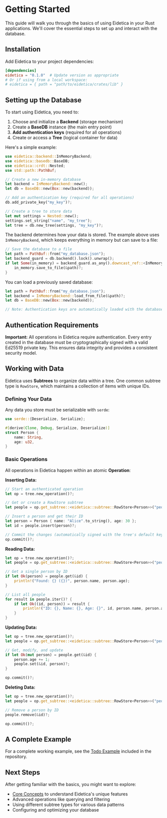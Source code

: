 # Getting Started

This guide will walk you through the basics of using Eidetica in your Rust applications. We'll cover the essential steps to set up and interact with the database.

## Installation

<!-- TODO: Add proper installation instructions once published -->

Add Eidetica to your project dependencies:

```toml
[dependencies]
eidetica = "0.1.0"  # Update version as appropriate
# Or if using from a local workspace:
# eidetica = { path = "path/to/eidetica/crates/lib" }
```

## Setting up the Database

To start using Eidetica, you need to:

1. Choose and initialize a **Backend** (storage mechanism)
2. Create a **BaseDB** instance (the main entry point)
3. **Add authentication keys** (required for all operations)
4. Create or access a **Tree** (logical container for data)

Here's a simple example:

```rust
use eidetica::backend::InMemoryBackend;
use eidetica::basedb::BaseDB;
use eidetica::crdt::Nested;
use std::path::PathBuf;

// Create a new in-memory database
let backend = InMemoryBackend::new();
let db = BaseDB::new(Box::new(backend));

// Add an authentication key (required for all operations)
db.add_private_key("my_key")?;

// Create a tree to store data
let mut settings = Nested::new();
settings.set_string("name", "my_tree");
let tree = db.new_tree(settings, "my_key")?;
```

The backend determines how your data is stored. The example above uses `InMemoryBackend`, which keeps everything in memory but can save to a file:

```rust
// Save the database to a file
let path = PathBuf::from("my_database.json");
let backend_guard = db.backend().lock().unwrap();
if let Some(in_memory) = backend_guard.as_any().downcast_ref::<InMemoryBackend>() {
    in_memory.save_to_file(&path)?;
}
```

You can load a previously saved database:

```rust
let path = PathBuf::from("my_database.json");
let backend = InMemoryBackend::load_from_file(&path)?;
let db = BaseDB::new(Box::new(backend));

// Note: Authentication keys are automatically loaded with the database
```

## Authentication Requirements

**Important:** All operations in Eidetica require authentication. Every entry created in the database must be cryptographically signed with a valid Ed25519 private key. This ensures data integrity and provides a consistent security model.

## Working with Data

Eidetica uses **Subtrees** to organize data within a tree. One common subtree type is `RowStore`, which maintains a collection of items with unique IDs.

### Defining Your Data

Any data you store must be serializable with `serde`:

```rust
use serde::{Deserialize, Serialize};

#[derive(Clone, Debug, Serialize, Deserialize)]
struct Person {
    name: String,
    age: u32,
}
```

### Basic Operations

All operations in Eidetica happen within an atomic **Operation**:

**Inserting Data:**

```rust
// Start an authenticated operation
let op = tree.new_operation()?;

// Get or create a RowStore subtree
let people = op.get_subtree::<eidetica::subtree::RowStore<Person>>("people")?;

// Insert a person and get their ID
let person = Person { name: "Alice".to_string(), age: 30 };
let id = people.insert(person)?;

// Commit the changes (automatically signed with the tree's default key)
op.commit()?;
```

**Reading Data:**

```rust
let op = tree.new_operation()?;
let people = op.get_subtree::<eidetica::subtree::RowStore<Person>>("people")?;

// Get a single person by ID
if let Ok(person) = people.get(&id) {
    println!("Found: {} ({})", person.name, person.age);
}

// List all people
for result in people.iter()? {
    if let Ok((id, person)) = result {
        println!("ID: {}, Name: {}, Age: {}", id, person.name, person.age);
    }
}
```

**Updating Data:**

```rust
let op = tree.new_operation()?;
let people = op.get_subtree::<eidetica::subtree::RowStore<Person>>("people")?;

// Get, modify, and update
if let Ok(mut person) = people.get(&id) {
    person.age += 1;
    people.set(&id, person)?;
}

op.commit()?;
```

**Deleting Data:**

```rust
let op = tree.new_operation()?;
let people = op.get_subtree::<eidetica::subtree::RowStore<Person>>("people")?;

// Remove a person by ID
people.remove(&id)?;

op.commit()?;
```

## A Complete Example

For a complete working example, see the [Todo Example](../../examples/todo/README.md) included in the repository.

## Next Steps

After getting familiar with the basics, you might want to explore:

- [Core Concepts](core_concepts.md) to understand Eidetica's unique features
- Advanced operations like querying and filtering
- Using different subtree types for various data patterns
- Configuring and optimizing your database
